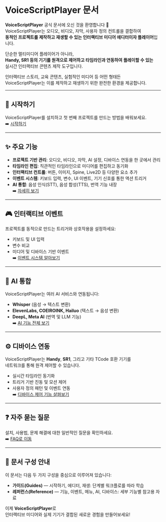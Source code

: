 # VoiceScriptPlayer 문서

**VoiceScriptPlayer** 공식 문서에 오신 것을 환영합니다 🎵  
VoiceScriptPlayer는 오디오, 비디오, 자막, 사용자 정의 컨트롤을 결합하여  
**동적인 프로젝트를 제작하고 재생할 수 있는 인터랙티브 미디어 에디터이자 플레이어**입니다.  

단순한 멀티미디어 플레이어가 아니라,  
**Handy, SR1 등의 기기를 원격으로 제어하고 타임라인과 연동하여 플레이할 수 있는**  
실시간 인터랙티브 콘텐츠 제작 도구입니다.  

인터랙티브 스토리, 교육 콘텐츠, 실험적인 미디어 등 어떤 형태든  
VoiceScriptPlayer는 이를 제작하고 재생하기 위한 완전한 환경을 제공합니다.

---

## 🚀 시작하기
VoiceScriptPlayer를 설치하고 첫 번째 프로젝트를 만드는 방법을 배워보세요.  
➡️ [시작하기](getting-started.md)

---

## ✨ 주요 기능
- **프로젝트 기반 관리**: 오디오, 비디오, 자막, AI 설정, 디바이스 연동을 한 곳에서 관리  
- **타임라인 편집**: 직관적인 타임라인으로 미디어를 편집하고 동기화  
- **인터랙티브 컨트롤**: 버튼, 이미지, Spine, Live2D 등 다양한 요소 추가  
- **이벤트 시스템**: 키보드 입력, 변수, UI 이벤트, 기기 신호를 통한 액션 트리거  
- **AI 통합**: 음성 인식(STT), 음성 합성(TTS), 번역 기능 내장  
➡️ [자세히 보기](features.md)

---

## 🎮 인터랙티브 이벤트
프로젝트를 동적으로 만드는 트리거와 상호작용을 설정하세요:  
- 키보드 및 UI 입력  
- 변수 비교  
- 미디어 및 디바이스 기반 이벤트  
➡️ [이벤트 시스템 알아보기](editor/script.md)

---

## 🤖 AI 통합
VoiceScriptPlayer는 여러 AI 서비스와 연동됩니다:  
- **Whisper** (음성 → 텍스트 변환)  
- **ElevenLabs, COEIROINK, Hailuo** (텍스트 → 음성 변환)  
- **DeepL, Meta AI** (번역 및 LLM 기능)  
➡️ [AI 기능 전체 보기](ai/ai.md)

---

## ⚙️ 디바이스 연동
VoiceScriptPlayer는 **Handy**, **SR1**, 그리고 기타 TCode 호환 기기를  
네트워크를 통해 원격 제어할 수 있습니다.  
- 실시간 타임라인 동기화  
- 트리거 기반 진동 및 모션 제어  
- 사용자 정의 패턴 및 이벤트 연동  
➡️ [디바이스 제어 기능 살펴보기](device/tcode.md)

---

## ❓ 자주 묻는 질문
설치, 사용법, 문제 해결에 대한 일반적인 질문을 확인하세요.  
➡️ [FAQ로 이동](faq.md)

---

## 📌 문서 구성 안내
이 문서는 다음 두 가지 구성을 중심으로 이루어져 있습니다:
- **가이드(Guides)** — 시작하기, 에디터, 재생: 단계별 워크플로를 따라 학습  
- **레퍼런스(Reference)** — 기능, 이벤트, 메뉴, AI, 디바이스: 세부 기능별 참고용 자료  

이제 **VoiceScriptPlayer**로  
인터랙티브 미디어와 실제 기기가 결합된 새로운 경험을 만들어보세요!
